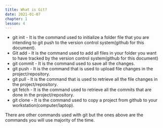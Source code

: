 ```yaml
---
title: What is Git?
date: 2021-01-07
chapter: 1
lesson: 4
---
```


* git init - It is the command used to initialize a folder file that you are intending to git push to the version control system(github for this document).
* Git add - It is the command used to add all files in your folder you want to have tracked by the version control system(github for this document)
* git commit - It is the command used to save all the changes.
* git push - It is the command that is used to upload file changes in the project/repository.
* git pull - It is the command that is used to retrieve all the file changes in the project/repository.
* git fetch - It is the command used to retrieve all the commits that are done in the project/repository.
* git clone - It is the command used to copy a project from github to your workstation(computer/laptop).

There are other commands used with git but the ones above are the commands you will use majority of the time.